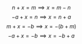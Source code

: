 $$
n + x = m \implies x = m-n
$$
$$
-a + x = n \implies x = n + a
$$
$$
m + x = -b \implies x = -(b+m)
$$
$$
-a + x = -b \implies x = -b + a
$$

